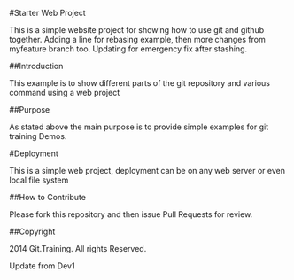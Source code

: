 #Starter Web Project

This is a simple website project for showing how to use git and github together. Adding a line for rebasing example, 
then more changes from myfeature branch too. Updating for emergency fix after stashing.

##Introduction

This example is to show different parts of the git repository and various command using a web project 

##Purpose

As stated above the main purpose is to provide simple examples for git training Demos.

#Deployment

This is a simple web project, deployment can be on any web server or even local file system

##How to Contribute

Please fork this repository	and then issue Pull Requests for review.

##Copyright 

2014 Git.Training. All rights Reserved.

Update from Dev1

